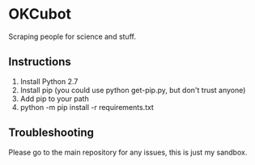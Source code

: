 # OKCubot

Scraping people for science and stuff.

## Instructions

1. Install Python 2.7
2. Install pip (you could use python get-pip.py, but don't trust anyone)
3. Add pip to your path
4. python -m pip install -r requirements.txt

## Troubleshooting

Please go to the main repository for any issues, this is just my sandbox.

